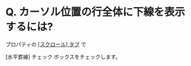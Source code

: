 # Q. カーソル位置の行全体に下線を表示するには?

プロパティの [\[スクロール\] タブ](../../dlg/properties/scroll/index) で

\[水平罫線\] チェック ボックスをチェックします。
